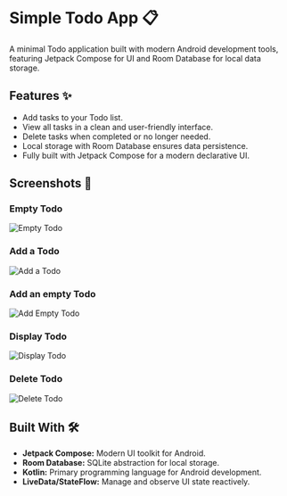 # Simple Todo App 📋
A minimal Todo application built with modern Android development tools, featuring Jetpack Compose for UI and Room Database for local data storage.

## Features ✨
* Add tasks to your Todo list.
* View all tasks in a clean and user-friendly interface.
* Delete tasks when completed or no longer needed.
* Local storage with Room Database ensures data persistence.
* Fully built with Jetpack Compose for a modern declarative UI.

## Screenshots 📸
### Empty Todo
![Empty Todo](screenshots/Empty%20Todo.jpeg)

### Add a Todo                           
![Add a Todo](screenshots/Add.jpeg)   

### Add an empty Todo                                     
![Add Empty Todo](screenshots/Empty%20Field.jpeg)  

### Display Todo                           
![Display Todo](screenshots/Display.jpeg)

### Delete Todo                           
![Delete Todo](screenshots/Delete.jpeg)    

## Built With 🛠️
* **Jetpack Compose:** Modern UI toolkit for Android.
* **Room Database:** SQLite abstraction for local storage.
* **Kotlin:** Primary programming language for Android development.
* **LiveData/StateFlow:** Manage and observe UI state reactively.
